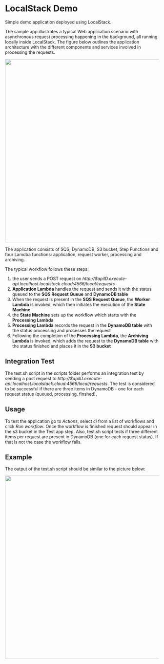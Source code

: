 # LocalStack Demo

Simple demo application deployed using LocalStack.

The sample app illustrates a typical Web application scenario with asynchronous request processing happening in the background, all running locally inside LocalStack. The figure below outlines the application architecture with the different components and services involved in processing the requests.

<img src="demo/web/architecture.png" style="width: 600px" />

The application consists of SQS, DynamoDB, S3 bucket, Step Functions and four Lamdba functions: application, request worker, processing and archiving. 

The typical workflow follows these steps:
1. the user sends a POST request on *http://$apiID.execute-api.localhost.localstack.cloud:4566/local/requests*
2. **Application Lambda** handles the request and sends it with the status queued to the **SQS Request Queue** and **DynamoDB table** 
3. When the request is present in the **SQS Request Queue**, the **Worker Lambda** is invoked, which then initiates the execution of the **State Machine**
4. the **State Machine** sets up the workflow which starts with the **Processing Lambda** 
5. **Processing Lambda** records the request in the **DynamoDB table** with the status processing and processes the request
6. Following the completion of the **Processing Lambda**, the **Archiving Lambda** is invoked, which adds the request to the **DynamoDB table** with the status finished and places it in the **S3 bucket**

## Integration Test

The test.sh script in the scripts folder performs an integration test by sending a post request to *http://$apiID.execute-api.localhost.localstack.cloud:4566/local/requests*. The test is considered to be successful if there are three items in DynamoDB - one for each request status (queued, processing, finshed).

## Usage

To test the application go to *Actions*, select *ci* from a list of workflows and click *Run workflow*. Once the workflow is finished request should appear in the s3 bucket in the Test app step. Also, test.sh script tests if three different items per request are present in DynamoDB (one for each request status). If that is not the case the workflow fails.

## Example

The output of the test.sh script should be similar to the picture below:

<img src="demo/web/architecture.png" style="width: 600px" />


